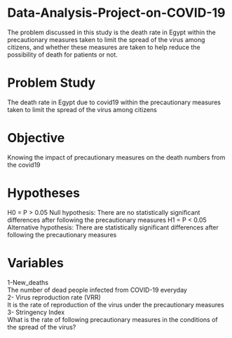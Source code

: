 # Data-Analysis-Project-on-COVID-19
The problem discussed in this study is the death rate in Egypt within the precautionary  measures taken to limit the spread of the virus among citizens, and whether these measures are  taken to help reduce the possibility of death for patients or not.
# Problem Study
The death rate in Egypt due to covid19 within the precautionary measures taken to limit the spread of the virus among citizens
# Objective
Knowing the impact of precautionary measures on the death numbers from the covid19
# Hypotheses
H0 = P > 0.05 
Null hypothesis: There are no statistically significant differences after following the precautionary measures
H1 = P < 0.05 
Alternative hypothesis: There are statistically significant differences after following the precautionary measures
# Variables 
1-New_deaths<br />
The number of dead people infected from COVID-19 everyday<br />
2- Virus reproduction rate (VRR)<br />
It is the rate of reproduction of the virus under the precautionary measures<br />
3- Stringency Index<br />
What is the rate of following precautionary measures in the conditions of the spread of the virus?
